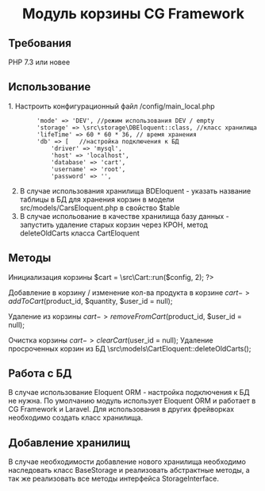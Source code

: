 <p align="center">
    <h1 align="center">Модуль корзины CG Framework</h1>

</p>
<p align="left">
<h2>Требования</h2>
PHP 7.3 или новее
<h2>Использование</h2>
1. Настроить конфигурационный файл /config/main_local.php

            'mode' => 'DEV', //режим использования DEV / empty
            'storage' => \src\storage\DBEloquent::class, //класс хранилища
            'lifeTime' => 60 * 60 * 36, // время хранения
            'db' => [   //настройка подключения к БД
                'driver' => 'mysql',
                'host' => 'localhost',
                'database' => 'cart',
                'username' => 'root',
                'password' => '',
           

2. В случае использования хранилища BDEloquent - указать название таблицы в БД для хранения корзин в модели src/models/CarsEloquent.php в свойство $table
3. В случае испольование в качестве хранилища базу данных - запустить удаление старых корзин через КРОН, метод deleteOldCarts класса CartEloquent
<h2>Методы</h2>

Инициализация корзины
$cart = \src\Cart::run($config, 2); ?>

Добавление в корзину / изменение кол-ва продукта в корзине
$cart->addToCart($product_id, $quantity, $user_id = null);

Удаление из корзины
$cart->removeFromCart($product_id, $user_id = null);

Очистка корзины
$cart->clearCart($user_id = null);
Удаление просроченных корзин из БД
\src\models\CartEloquent::deleteOldCarts();

<h2>Работа с БД</h2> 
В случае использование Eloquent ORM - настройка подключения к БД не нужна. 
По умолчанию модуль использует Eloquent ORM и работает в CG Framework и Laravel. Для использования в других фрейворках необходимо создать класс хранилища.

<h2>Добавление хранилищ</h2>
В случае необходимости добавление нового хранилища необходимо наследовать класс BaseStorage и реализовать абстрактные методы, а так же реализовать все методы интерфейса StorageInterface. 
